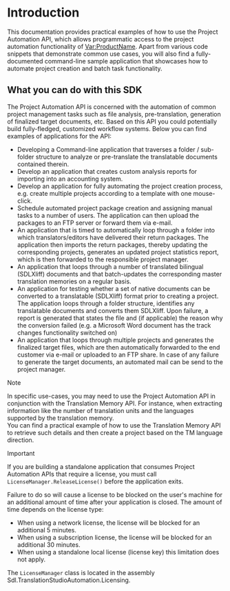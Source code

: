 Introduction
=====
This documentation provides practical examples of how to use the Project Automation API, which allows programmatic access to the project automation functionality of <Var:ProductName>. Apart from various code snippets that demonstrate common use cases, you will also find a fully-documented command-line sample application that showcases how to automate project creation and batch task functionality.


What you can do with this SDK
----
The Project Automation API is concerned with the automation of common project management tasks such as file analysis, pre-translation, generation of finalized target documents, etc. Based on this API you could potentially build fully-fledged, customized workflow systems. Below you can find examples of applications for the API:


* Developing a Command-line application that traverses a folder / sub-folder structure to analyze or pre-translate the translatable documents contained therein.
* Develop an application that creates custom analysis reports for importing into an accounting system.
* Develop an application for fully automating the project creation process, e.g. create multiple projects according to a template with one mouse-click.
* Schedule automated project package creation and assigning manual tasks to a number of users. The application can then upload the packages to an FTP server or forward them via e-mail.
* An application that is timed to automatically loop through a folder into which translators/editors have delivered their return packages. The application then imports the return packages, thereby updating the corresponding projects, generates an updated project statistics report, which is then forwarded to the responsible project manager.
* An application that loops through a number of translated bilingual (SDLXliff) documents and that batch-updates the corresponding master translation memories on a regular basis.
* An application for testing whether a set of native documents can be converted to a translatable (SDLXliff) format prior to creating a project. The application loops through a folder structure, identifies any translatable documents and converts them SDLXliff. Upon failure, a report is generated that states the file and (if applicable) the reason why the conversion failed (e.g. a Microsoft Word document has the track changes functionality switched on)
* An application that loops through multiple projects and generates the finalized target files, which are then automatically forwarded to the end customer via e-mail or uploaded to an FTP share. In case of any failure to generate the target documents, an automated mail can be send to the project manager.

> [!NOTE]
>
> In specific use-cases, you may need to use  the Project Automation API  in conjunction with the Translation Memory API.  For instance, when extracting information like the number of translation units and the languages supported by the translation memory.  
You can find a practical example of how to use the Translation Memory API to retrieve such details and then create a project based on the TM language direction.

> [!IMPORTANT]
>
> If you are building a standalone application that consumes Project Automation APIs that require a license, you must call `LicenseManager.ReleaseLicense()` before the application exits.
> 
> Failure to do so will cause a license to be blocked on the user's machine for an additional amount of time after your application is closed. The amount of time depends on the license type: 
> * When using a network license, the license will be blocked for an additional 5 minutes.
> * When using a subscription license, the license will be blocked for an additional 30 minutes. 
> * When using a standalone local license (license key) this limitation does not apply.
>
> The `LicenseManager` class is located in the assembly Sdl.TranslationStudioAutomation.Licensing.


